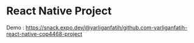 # React Native Project

Demo : https://snack.expo.dev/@yarliganfatih/github.com-yarliganfatih-react-native-cop4468-project